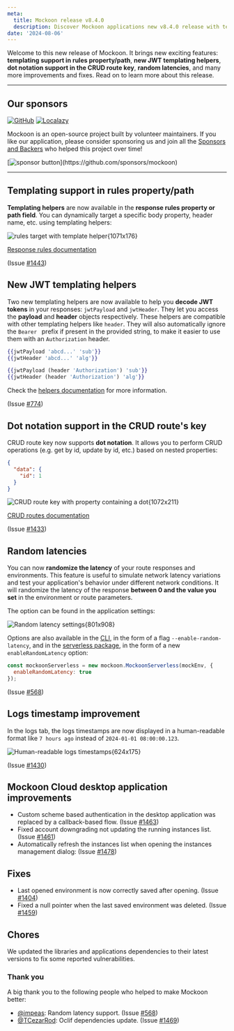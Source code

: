 ```yaml
---
meta:
  title: Mockoon release v8.4.0
  description: Discover Mockoon applications new v8.4.0 release with templating support in rules property/path, new JWT templating helpers, dot notation support in the CRUD route key, random latencies, and more
date: '2024-08-06'
---
```


Welcome to this new release of Mockoon. It brings new exciting features: **templating support in rules property/path**, **new JWT templating helpers**, **dot notation support in the CRUD route key**, **random latencies**, and many more improvements and fixes.
Read on to learn more about this release.

---

## Our sponsors

[![GitHub](https://mockoon.com/images/sponsors/github.png)](https://github.blog/2023-04-12-github-accelerator-our-first-cohort-and-whats-next/)
[![Localazy](https://mockoon.com/images/sponsors/localazy.png)](https://localazy.com/register?ref=a9CiDC61gOac-azO)

Mockoon is an open-source project built by volunteer maintainers. If you like our application, please consider sponsoring us and join all the [Sponsors and Backers](https://github.com/mockoon/mockoon/blob/main/backers.md) who helped this project over time!

[![sponsor button](https://mockoon.com/images/sponsor-btn-250.png?)](https://github.com/sponsors/mockoon)

---

## Templating support in rules property/path

**Templating helpers** are now available in the **response rules property or path field**. You can dynamically target a specific body property, header name, etc. using templating helpers:

![rules target with template helper{1071x176}](/images/releases/8.4.0/templating-support-in-rules-target.png)

[Response rules documentation](https://mockoon.com/docs/latest/route-responses/dynamic-rules/#2-property-name-or-path)

(Issue [#1443](https://github.com/mockoon/mockoon/issues/1443))

## New JWT templating helpers

Two new templating helpers are now available to help you **decode JWT tokens** in your responses: `jwtPayload` and `jwtHeader`. They let you access the **payload** and **header** objects respectively. These helpers are compatible with other templating helpers like `header`. They will also automatically ignore the `Bearer ` prefix if present in the provided string, to make it easier to use them with an `Authorization` header.

```handlebars
{{jwtPayload 'abcd...' 'sub'}}
{{jwtHeader 'abcd...' 'alg'}}

{{jwtPayload (header 'Authorization') 'sub'}}
{{jwtHeader (header 'Authorization') 'alg'}}
```

Check the [helpers documentation](https://mockoon.com/docs/latest/templating/jwt-helpers/) for more information.

(Issue [#774](https://github.com/mockoon/mockoon/issues/774))

## Dot notation support in the CRUD route's key

CRUD route key now supports **dot notation**. It allows you to perform CRUD operations (e.g. get by id, update by id, etc.) based on nested properties:

```json
{
  "data": {
    "id": 1
  }
}
```

![CRUD route key with property containing a dot{1072x211}](/images/releases/8.4.0/dot-notation-in-crud-route-key.png)

[CRUD routes documentation](https://mockoon.com/docs/latest/api-endpoints/crud-routes/)

(Issue [#1433](https://github.com/mockoon/mockoon/issues/1433))

## Random latencies

You can now **randomize the latency** of your route responses and environments. This feature is useful to simulate network latency variations and test your application's behavior under different network conditions.
It will randomize the latency of the response **between 0 and the value you set** in the environment or route parameters.

The option can be found in the application settings:

![Random latency settings{801x908}](/images/releases/8.4.0/random-latency-settings.png)

Options are also available in the [CLI](https://github.com/mockoon/mockoon/tree/main/packages/cli), in the form of a flag `--enable-random-latency`, and in the [serverless package](https://github.com/mockoon/mockoon/tree/main/packages/serverless), in the form of a new `enableRandomLatency` option:

```javascript
const mockoonServerless = new mockoon.MockoonServerless(mockEnv, {
  enableRandomLatency: true
});
```

(Issue [#568](https://github.com/mockoon/mockoon/issues/568))

## Logs timestamp improvement

In the logs tab, the logs timestamps are now displayed in a human-readable format like `7 hours ago` instead of `2024-01-01 08:00:00.123`.

![Human-readable logs timestamps{624x175}](/images/releases/8.4.0/human-readable-logs-timestamps.png)

(Issue [#1430](https://github.com/mockoon/mockoon/issues/1430))

## Mockoon Cloud desktop application improvements

- Custom scheme based authentication in the desktop application was replaced by a callback-based flow. (Issue [#1463](https://github.com/mockoon/mockoon/issues/1463))
- Fixed account downgrading not updating the running instances list. (Issue [#1461](https://github.com/mockoon/mockoon/issues/1461))
- Automatically refresh the instances list when opening the instances management dialog: (Issue [#1478](https://github.com/mockoon/mockoon/issues/1478))

## Fixes

- Last opened environment is now correctly saved after opening. (Issue [#1404](https://github.com/mockoon/mockoon/issues/1404))
- Fixed a null pointer when the last saved environment was deleted. (Issue [#1459](https://github.com/mockoon/mockoon/issues/1459))

## Chores

We updated the libraries and applications dependencies to their latest versions to fix some reported vulnerabilities.

### Thank you

A big thank you to the following people who helped to make Mockoon better:

- [@impeas](https://github.com/impeas): Random latency support. (Issue [#568](https://github.com/mockoon/mockoon/issues/568))
- [@TCezarRod](https://github.com/TCezarRod): Oclif dependencies update. (Issue [#1469](https://github.com/mockoon/mockoon/issues/1469))
